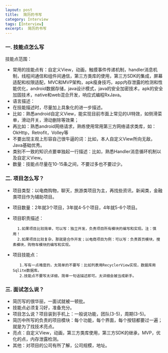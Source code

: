 ```yaml
---
layout: post
title:  简历的书写
category: Interview
tags: [Interview]
excerpt:  简历的书写
---
```


### 一. 技能点怎么写 ###


技能点范围：

  
- 常用的技能点有：自定义View，动画，触摸事件传递机制，handler消息机制，线程间通信和组件间通信，第三方类库的使用，第三方SDK的集成，屏幕适配和权限适配，MVC和MVP架构，apk瘦身技巧，app内存泄露的检测和性能优化，android数据存储，java设计模式，java的安全加密技术，apk的安全加固技术，native和web混合开发，响应式编程RxJava。
- 语言描述：
- 在技能描述时，尽量加上具象化的进一步描述。
- 比如：熟悉android自定义View，能实现目前市面上常见的UI特效，如侧滑菜单，滑动开关，滑动删除等效果；
- 再比如：熟悉android网络请求，熟练使用常用第三方网络请求类库，如：OkHttp，Retrofit，Volley等
- 不要出现主观上形容自己很牛逼的词：比如，本人自定义View所向无敌，Java基础优秀。
- 类别不一致的知识点要单独起一行描述：比如，熟悉Handler消息循环机制以及自定义View。
- 数量：技能点尽量在10-15条之间，不要过多也不要过少。

### 二. 项目怎么写？ ###

 

- 项目类型：以电商购物，聊天，旅游类项目为主，再找些资讯，新闻类，金融类项目作为辅助项目。
- 项目数量：2年就3个项目，3年就4-5个项目，4年就5-6个项目。
- 项目职责描述：

		1.如果项目比较简单，可以写：独立开发，负责项目所有模块的编写和实现。注：慎用！
		2.如果项目比较复杂，那就是合作开发；以电商项目为例：可以写：负责首页模块，搜素模块，购物车模块的编写和实现。

- 项目技能点：

		 1.写有一点难度的，太简单的不要写：比如列表用RecyclerView实现，数据库用Sqlite数据库。
		 2.技能点不要写太详细，简单一句话描述即可。太详细会被当成新手。

### 三. 面试怎么说？ ###


- 简历写的很华丽，一面试就被一顿批。
- 技能点必须复习好，准备充分。
- 项目怎么说？项目装到手机上：一般说功能，团队(3-5)，周期(3-5)。
- 简历中所写的负责的项目模块：每个功能，每个界面，每个按钮都要过一遍；就是为了找技术亮点。
- 亮点：自定义View，动画，第三方类库使用，第三方SDK的继承，MVP，优化的点，内存泄露检测。
- 其他：对项目的公司有所了解，公司规模，地址。